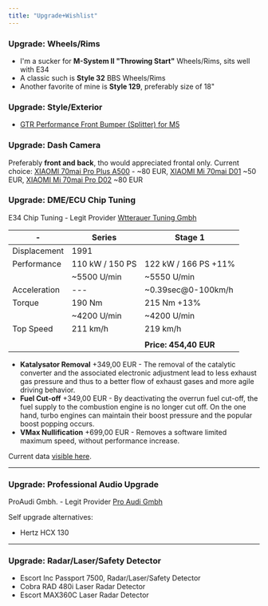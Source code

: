```yaml
---
title: "Upgrade+Wishlist"
---
```


### Upgrade: Wheels/Rims

* I'm a sucker for **M-System II "Throwing Start"** Wheels/Rims, sits well with E34
* A classic such is **Style 32** BBS Wheels/Rims
* Another favorite of mine is **Style 129**, preferably size of 18"

### Upgrade: Style/Exterior

* [GTR Performance Front Bumper (Splitter) for M5](https://protuning.com/en/63584-gtr-performance-front-bumper-splitter-for-e34-m5)

### Upgrade: Dash Camera

Preferably **front and back**, tho would appreciated frontal only.
Current choice: [XIAOMI 70mai Pro Plus A500](https://www.olx.ba/artikal/42297713/xiaomi-70mai-dash-cam-pro-plus-a500-recording-camera/) - ~80 EUR, [XIAOMI Mi 70mai D01](https://sync.ba/product/xiaomi-mi-70mai-d01-dash-cam/) ~50 EUR, [XIAOMI Mi 70mai Pro D02](https://sync.ba/product/xiaomi-mi-70mai-pro-d02-dash-cam/) ~80 EUR

### Upgrade: DME/ECU Chip Tuning 

E34 Chip Tuning - Legit Provider [Wtterauer Tuning Gmbh](https://wetterauer-tuning.de/)

| -            | Series           | Stage 1                  |
| ------------ | ---------------- | ------------------------ |
| Displacement | 1991             |                       |
| Performance  | 110 kW / 150 PS  | 122 kW / 166 PS +11%     |
|              | ~5500 U/min   | ~5550 U/min           |
| Acceleration | ---              | ~0.39sec@0-100km/h |
| Torque       | 190 Nm           | 215 Nm +13%              |
|              | ~4200 U/min   | ~4200 U/min           |
| Top Speed    | 211 km/h         | 219 km/h                 |
|              |                  |                       |
|              |                  | **Price: 454,40 EUR**        |

* **Katalysator Removal** +349,00 EUR - The removal of the catalytic converter and the associated electronic adjustment lead to less exhaust gas pressure and thus to a better flow of exhaust gases and more agile driving behavior.
* **Fuel Cut-off** +349,00 EUR - By deactivating the overrun fuel cut-off, the fuel supply to the combustion engine is no longer cut off. On the one hand, turbo engines can maintain their boost pressure and the popular boost popping occurs.
* **VMax Nullification** +699,00 EUR - Removes a software limited maximum speed, without performance increase.

Current data [visible here](https://www.e34wiki.de/index.php/Fahrleistungen).

---

### Upgrade: Professional Audio Upgrade

ProAudi Gmbh. - Legit Provider [Pro Audi Gmbh](https://www.pro-audio-gmbh.com/)
	
Self upgrade alternatives:
- Hertz HCX 130

---

### Upgrade: Radar/Laser/Safety Detector
- Escort Inc Passport 7500, Radar/Laser/Safety Detector
- Cobra RAD 480i Laser Radar Detector
- Escort MAX360C Laser Radar Detector

